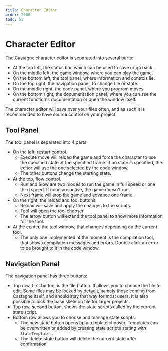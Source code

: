 ```yaml
---
title: Character Editor
order: 2000
todo: 53
---
```


# Character Editor

The Castagne character editor is separated into several parts:
- At the top left, the status bar, which can be used to save or go back.
- On the middle left, the game window, where you can play the game.
- On the bottom left, the tool panel, where information and controls lie.
- On the top right, the navigation panel, to change file or state.
- On the middle right, the code panel, where you program moves.
- On the bottom right, the documentation panel, where you can see the current function's documentation or open the window itself.

The character editor will save over your files often, and as such it is recommended to have source control on your project.

## Tool Panel

The tool panel is separated into 4 parts:
- On the left, restart control.
	- Execute move will reload the game and force the character to use the specified state at the specified frame. If no state is specified, the editor will use the one selected by the code window.
	- The other buttons change the starting state.
- At the top, flow control.
	- Run and Slow are two modes to run the game in full speed or one third speed. If none are active, the game doesn't run.
	- Next frame will stop the game and advance one frame.
- On the right, the reload and tool buttons.
	- Reload will save and apply the changes to the scripts.
	- Tool will open the tool chooser.
	- The arrow button will extend the tool panel to show more information for the tool.
- At the center, the tool window, that changes depending on the current tool.
	- The only one implemented at the moment is the compilation tool, that shows compilation messages and errors. Double click an error to be brought to it in the code window.

## Navigation Panel

The navigation panel has three buttons:
- Top row, first button, is the file button. It allows you to choose the file to edit. Some files may be locked by default, namely those coming from Castagne itself, and should stay that way for most users. It is also possible to lock the base skeleton file for larger projects.
- Top row, second button, shows the state scripts called by the current state script.
- Bottom row allows you to choose and manage state scripts.
	- The new state button opens up a template chooser. Templates can be overwritten or added by creating state scripts stating with `StateTemplate-`.
	- The delete state button will delete the current state after confirmation.
